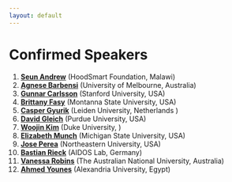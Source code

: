 ```yaml
---
layout: default
---
```




# Confirmed Speakers 


1. [**Seun Andrew**](https://www.linkedin.com/in/sean-thawe-61313624b/) (HoodSmart Foundation, Malawi)
2.  [**Agnese Barbensi**](https://sites.google.com/view/agnesebarbensi/home) (University of Melbourne, Australia)
3.  [**Gunnar Carlsson**](https://mathematics.stanford.edu/people/gunnar-carlsson) (Stanford University, USA)
4.  [**Brittany Fasy**](https://www.cs.montana.edu/directory/1812041/brittany-fasy) (Montanna State University, USA)
5.  [**Casper Gyurik**](https://www.universiteitleiden.nl/en/staffmembers/casper-gyurik#tab-1) (Leiden University, Netherlands )
6.  [**David Gleich**](https://www.cs.purdue.edu/homes/dgleich/) (Purdue University, USA)
7.  [**Woojin Kim**](https://scholars.duke.edu/person/Woojin.Kim) (Duke University, )
8.  [**Elizabeth Munch**](http://www.elizabethmunch.com/) (Michigan State University, USA)
9.  [**Jose Perea**](https://www.joperea.com/) (Northeastern University, USA)
10.  [**Bastian Rieck**](https://bastian.rieck.me/) (AIDOS Lab, Germany)
11.  [**Vanessa Robins**](https://physics.anu.edu.au/contact/people/profile.php?ID=75)   (The Australian National University, Australia)
12.  [**Ahmed Younes**](https://www.linkedin.com/in/ahmed-younes-18910592/) (Alexandria University, Egypt)






















